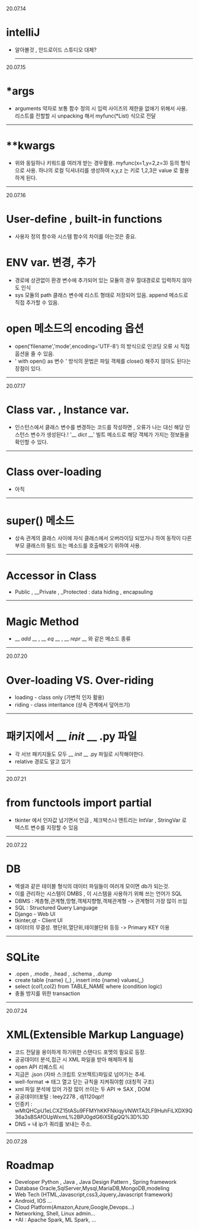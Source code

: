20.07.14
# __intelliJ__  
* 알아볼것 , 안드로이드 스튜디오 대체?  
  ***
20.07.15
# __*args__  
* arguments 약자로 보통 함수 정의 시 입력 사이즈의 제한을 없애기 위해서 사용. 리스트를 전할할 시 unpacking 해서 myfunc(*List) 식으로 전달
***
# __**kwargs__  
* 위와 동일하나 키워드를 여러개 받는 경우활용. myfunc(x=1,y=2,z=3) 등의 형식으로 사용. 하나의 로컬 딕셔녀리를 생성하여 x,y,z 는 키로 1,2,3은 value 로 활용하게 된다.  
***
20.07.16
# __User-define , built-in functions__  
* 사용자 정의 함수와 시스템 함수의 차이를 아는것은 중요.  
# __ENV var. 변경, 추가__  
* 경로에 상관없이 환경 변수에 추가되어 있는 모듈의 경우 절대경로로 입력하지 않아도 인식  
* sys 모듈의 path 클래스 변수에 리스트 형태로 저장되어 있음. append 메소드로 직접 추가할 수 있음.
# __open 메소드의 encoding 옵션__  
* open('filename','mode',encoding='UTF-8') 의 방식으로 인코딩 오류 시 직접 옵션을 줄 수 있음.
* ' with open() as 변수 ' 방식의 문법은 파일 객체를 close() 해주지 않아도 된다는 장점이 있다.  
***
20.07.17
# __Class var. , Instance var.__  
* 인스턴스에서 클래스 변수를 변경하는 코드를 작성하면 , 오류가 나는 대신 해당 인스턴스 변수가 생성된다.! '__ _dict_ __' 빌트 메소드로 해당 객체가 가지는 정보들을 확인할 수 있다. 
***
# __Class over-loading__  
* 아직
***
# __super() 메소드__  
* 상속 관계의 클래스 사이에 자식 클래스에서 오버라이딩 되었거나 하여 동작이 다른 부모 클래스의 필드 또는 메소드를 호출해오기 위하여 사용.
***
# __Accessor in Class__  
* Public , __Private , _Protected : data hiding , encapsuling
***
# __Magic Method__  
* __ _add_ __ , __ _eq_ __ , __ _repr_ __ 와 같은 메소드 종류
***
20.07.20
# __Over-loading VS. Over-riding__  
* loading - class only (가변적 인자 활용)
* riding - class interitance (상속 관계에서 덮어쓰기)
***
# __패키지에서 __ _init_ __ .py 파일__  
* 각 서브 패키지들도 모두 __ _init_ __ .py 파일로 시작해야한다.
* relative 경로도 알고 있기
***
20.07.21
# __from functools import partial__  
* tkinter 에서 인자값 넘기면서 언급 , 체크박스나 엔트리는 IntVar , StringVar 로 텍스트 변수를 지정할 수 있음
***
20.07.22
# __DB__  
* 엑셀과 같은 테이블 형식의 데이터 파일들이 여러개 모이면 db가 되는것.
* 이를 관리하는 시스템이 DMBS , 이 시스템을 사용하기 위해 쓰는 언어가 SQL
* DBMS : 계층형,관계형,망형,객체지향형,객체관계형 -> 관계형이 가장 많이 쓰임
* SQL : Structured Query Language
* Django - Web UI
* tkinter,qt - Client UI
* 데이터의 무결성. 행단위,열단위,테이블단위 등등 -> Primary KEY 이용
***
# __SQLite__  
* .open , .mode , .head , .schema , .dump
* create table {name} (,,) , insert into {name} values(,,)
* select (col1,col2) from TABLE_NAME where (condition logic)
* 충돌 방지를 위한 transaction
***
20.07.24
# __XML(Extensible Markup Language)__  
* 코드 전달을 용이하게 하기위한 스탠다드 포멧의 필요로 등장.
* 공공데이터 분석,접근 시 XML 파일을 받아 해체하게 됨
* open API 리퀘스트 시 
* 지금은 .json (자바 스크립트 오브젝트)파일로 넘어가는 추세.
* well-format => 태그 열고 닫는 규칙을 지켜줘야함 (대칭적 구조)
* xml 파일 분석에 있어 가장 많이 쓰이는 두 API => SAX , DOM
* 공공데이터포털 : leey2278 , dj1120qp!!
* 인증키 : wMtQHCpU1eLCXZ15tASu9FFMYhKKFNkiqyVNWtTA2LF9HuhFiLXDX9Q36a3sBSAfOUpWxmL%2BPJ0gdG6iX5EgQQ%3D%3D
* DNS = 내 ip가 쿼리를 보내는 주소.
***
20.07.28
# __Roadmap__  
* Developer Python , Java , Java Design Pattern , Spring framework
* Database Oracle,SqlServer,Mysql,MariaDB,MongoDB,modeling
* Web Tech (HTML,Javascript,css3,Jquery,Javascript framework)
* Android, IOS ...
* Cloud Platform(Amazon,Azure,Google,Devops...)
* Networking, Shell, Linux admin...
* +AI : Apache Spark, ML Spark, ...